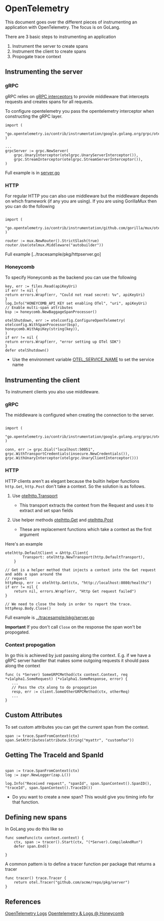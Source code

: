 # OpenTelemetry

This document goes over the different pieces of instrumenting an application with 
OpenTelemetry. The focus is on GoLang.

There are 3 basic steps to instrumenting an application

1. Instrument the server to create spans
1. Instrument the client to create spans
1. Propogate trace context

## Instrumenting the server

### gRPC

gRPC relies on [gRPC interceptors](https://github.com/grpc-ecosystem/go-grpc-middleware#interceptors)
to provide middleware that intercepts requests and creates spans for all requests.

To configure opentelemetry you pass the opentelemetry interceptor when
constructing the gRPC layer.

```golang
import (
    "go.opentelemetry.io/contrib/instrumentation/google.golang.org/grpc/otelgrpc"
)

...
grpcServer := grpc.NewServer(
    grpc.UnaryInterceptor(otelgrpc.UnaryServerInterceptor()),
    grpc.StreamInterceptor(otelgrpc.StreamServerInterceptor()),
)
```

Full example is in [server.go](../tracesample/pkg/server.go)

### HTTP

For regular HTTP you can also use middleware but the middleware depends on which framework (if any you are using).
If you are using GorillaMux then you can do the following

```goalng

import (
    "go.opentelemetry.io/contrib/instrumentation/github.com/gorilla/mux/otelmux"
)

router := mux.NewRouter().StrictSlash(true)
router.Use(otelmux.Middleware("autobuilder"))
```

Full example [../tracesample/pkg/httpserver.go]


### Honeycomb

To specify Honeycomb as the backend you can use the following

```golang
key, err := files.Read(apiKeyUri)
if err != nil {
return errors.Wrapf(err, "Could not read secret: %v", apiKeyUri)
}
log.Info("HONEYCOMB_API_KEY set enabling OTel", "uri", apiKeyUri)
// Enable multi-span attributes
bsp := honeycomb.NewBaggageSpanProcessor()

otelShutdown, err := otelconfig.ConfigureOpenTelemetry(
otelconfig.WithSpanProcessor(bsp),
honeycomb.WithApiKey(string(key)),
)
if err != nil {
return errors.Wrapf(err, "error setting up OTel SDK")
}
defer otelShutdown()
```

* Use the environment variable [OTEL_SERVICE_NAME](https://docs.honeycomb.io/getting-data-in/opentelemetry/go-distro/) to set the service name

## Instrumenting the client

To instrument clients you also use middleware.


### gRPC

The middleware is configured when creating the connection to the server.

```golang

import (
    "go.opentelemetry.io/contrib/instrumentation/google.golang.org/grpc/otelgrpc"
)

conn, err := grpc.Dial("localhost:50051", grpc.WithTransportCredentials(insecure.NewCredentials()), grpc.WithUnaryInterceptor(otelgrpc.UnaryClientInterceptor()))
```

### HTTP

HTTP clients aren't as elegant because the builtin helper functions `http.Get`, `http.Post` don't take a context.
So the solution is as follows.

1. Use [otelhttp.Transport](https://pkg.go.dev/go.opentelemetry.io/contrib/instrumentation/net/http/otelhttp#NewTransport)
   * This transport extracts the context from the Request and uses it to extract and set span fields
1. Use helper methods [otelhttp.Get](https://pkg.go.dev/go.opentelemetry.io/contrib/instrumentation/net/http/otelhttp#Get)
   and [otelhttp.Post](https://pkg.go.dev/go.opentelemetry.io/contrib/instrumentation/net/http/otelhttp#Post)

   * These are replacement functions which take a context as the first argument

Here's an example

```golang
otelhttp.DefaultClient = &http.Client{
		Transport: otelhttp.NewTransport(http.DefaultTransport),
	}

// Get is a helper method that injects a context into the Get request and adds a span around the
// request
httpResp, err := otelhttp.Get(ctx, "http://localhost:8080/healthz")
if err != nil {
    return nil, errors.Wrapf(err, "Http Get request failed")
}

// We need to close the body in order to report the trace.
httpResp.Body.Close()
```

Full example is [../tracesample/pkg/server.go](../tracesample/pkg/server.go)


**Important** If you don't call `Close` on the response the span won't be propogated.

### Context propogation

In go this is achieved by just passing along the context. E.g. if we have a gRPC server 
handler that makes some outgoing requests it should pass along the context

```golang
func (s *Server) SomeGRPCMethod(ctx context.Context, req *v1alpha1.SomeRequest) (*v1alpha1.SomeResponse, error) {
   ...
   // Pass the ctx along to do propogation
   resp, err := client.SomeOtherGRPCMethod(ctx, otherReq)
   ...
}

```

## Custom Attributes

To set custom attributes you can get the current span from the context.

```
span := trace.SpanFromContext(ctx)
span.SetAttributes(attribute.String("myattr", "customfoo"))
```

## Getting The TraceId and SpanId

```golang

span := trace.SpanFromContext(ctx)
log := zapr.NewLogger(zap.L())

log.Info("Received request", "spanId", span.SpanContext().SpanID(), "traceId", span.SpanContext().TraceID())
```

* Do you want to create a new span? This would give you timing info for that function.

## Defining new spans

In GoLang you do this like so

```
func someFunc(ctx context.context) {    
    ctx, span := tracer().Start(ctx, "(*Server).CompileAndRun")
	defer span.End()

}
```

A common pattern is to define a tracer function per package that returns a tracer

```
func tracer() trace.Tracer {
	return otel.Tracer("github.com/acme/repo/pkg/server")
}
```

## References

[OpenTelemetry Logs](https://opentelemetry.io/docs/specs/otel/logs/#log-correlation)
[Opentelemetry & Logs @ Honeycomb](https://www.honeycomb.io/blog/opentelemetry-logs-go-etc)